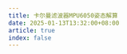 ```yaml
---
title: 卡尔曼滤波器MPU6050姿态解算
date: 2025-01-13T13:32:00+08:00
article: true 
index: false
---
```


<Catalog />
